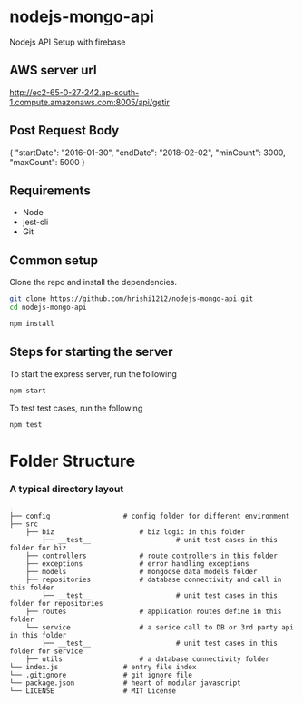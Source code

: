 # nodejs-mongo-api

Nodejs API Setup with firebase

## AWS server url

http://ec2-65-0-27-242.ap-south-1.compute.amazonaws.com:8005/api/getir

## Post Request Body

{
"startDate": "2016-01-30",
"endDate": "2018-02-02",
"minCount": 3000,
"maxCount": 5000
}

## Requirements

- Node
- jest-cli
- Git

## Common setup

Clone the repo and install the dependencies.

```bash
git clone https://github.com/hrishi1212/nodejs-mongo-api.git
cd nodejs-mongo-api
```

```bash
npm install
```

## Steps for starting the server

To start the express server, run the following

```bash
npm start
```

To test test cases, run the following

```bash
npm test
```

# Folder Structure

### A typical directory layout

    .
    ├── config                  # config folder for different environment
    ├── src
        ├── biz                     # biz logic in this folder
            ├── __test__                     # unit test cases in this folder for biz
        ├── controllers             # route controllers in this folder
        ├── exceptions              # error handling exceptions
        ├── models                  # mongoose data models folder
        ├── repositories            # database connectivity and call in this folder
            ├── __test__                     # unit test cases in this folder for repositories
        ├── routes                  # application routes define in this folder
        └── service                 # a serice call to DB or 3rd party api in this folder
            ├── __test__                     # unit test cases in this folder for service
        ├── utils                   # a database connectivity folder
    └── index.js                # entry file index
    └── .gitignore              # git ignore file
    └── package.json            # heart of modular javascript
    └── LICENSE                 # MIT License
